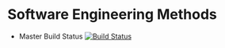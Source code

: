 # Software Engineering Methods

- Master Build Status [![Build Status](https://travis-ci.com/ErolBirced/sem.svg?branch=main)](https://travis-ci.com/ErolBirced/sem)